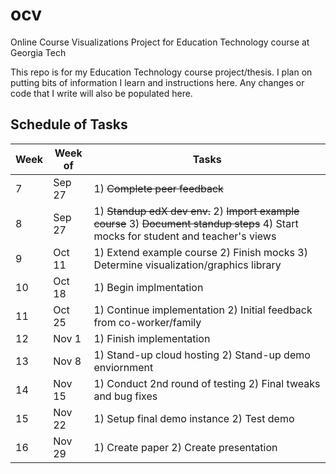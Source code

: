 # ocv
Online Course Visualizations Project for Education Technology course at Georgia Tech

This repo is for my Education Technology course project/thesis. I plan on putting bits of information I learn and instructions here. Any changes or code that I write will also be populated here.

## Schedule of Tasks
| Week | Week of | Tasks |
|------|---------|-----------------------------|
|  7   | Sep 27  | 1) ~~Complete peer feedback~~ |
|  8   | Sep 27  | 1) ~~Standup edX dev env.~~ 2) ~~Import example course~~ 3) ~~Document standup steps~~ 4) Start mocks for student and teacher's views|
|  9   | Oct 11  | 1) Extend example course 2) Finish mocks 3) Determine visualization/graphics library |
|  10  | Oct 18  | 1) Begin implmentation |
|  11  | Oct 25  | 1) Continue implementation 2) Initial feedback from co-worker/family |
|  12  | Nov  1  | 1) Finish implementation |
|  13  | Nov  8  | 1) Stand-up cloud hosting 2) Stand-up demo enviornment |
|  14  | Nov 15  | 1) Conduct 2nd round of testing 2) Final tweaks and bug fixes|
|  15  | Nov 22  | 1) Setup final demo instance 2) Test demo |
|  16  | Nov 29  | 1) Create paper 2) Create presentation |

